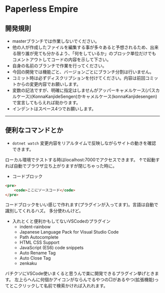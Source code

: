 # Paperless Empire

## 開発規則
* masterブランチでは作業しないでください。
* 他の人が作成したファイルを編集する事が多々あると予想されるため、出来る限り誰が見ても分かるよう、「何をしているか」のブロック単位だけでもコメントアウトしてコードの内容を示して下さい。
* 自身の名前のブランチで作業を行ってください。
* 今回の開発では機能ごと、バージョンごとにブランチ分割は行いません。
* コミット時は必ずディスクリプションを付けてください。内容は前回コミットからの変更内容でお願いします。
* 変数の記法ですが、明確に指定はしませんがアッパーキャメルケース(パスカルケース)(KonnaKanjideSengen)かキャメルケース(konnaKanjidesengen)で宣言してもらえれば助かります。
* インデントはスペース4つでお願いします。

---

## 便利なコマンドとか
* `dotnet watch`
変更内容をリアルタイムで反映しながらサイトの動きを確認できます。

ローカル環境でテストする時はlocalhost:7000でアクセスできます。
↑で起動すれば自動でブラウザ立ち上がりますが閉じちゃった時に。

* コードブロック
~~~html
<pre>
    <code>ここにソースコード</code>
</pre>
~~~
コードブロックをいい感じで作れます(プラグインが入ってます)。言語は自動で識別してくれるハズ。
多分使わんけど。

* 入れとくと便利かもしてないVSCodeのプラグイン
    - indent-rainbow
    - Japanese Language Pack for Visual Studio Code
    - Path Autocomplete
    - HTML CSS Support
    - JavaScript (ES6) code snippets
    - Auto Rename Tag
    - Auto Close Tag
    - zenkaku

バチクソにVSCode使いまくると思うんで楽に開発できるプラグイン挙げときます。
左上らへんに何個かアイコンがならんでるやつの□があるやつ(拡張機能)ってとこクリックして名前で検索かければ入れれます。